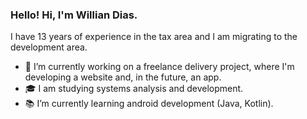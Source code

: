 ### Hello! Hi, I'm Willian Dias. 

I have 13 years of experience in the tax area and I am migrating to the development area.

- 🔭 I’m currently working on a freelance delivery project, where I'm developing a website and, in the future, an app.
- 🎓 I am studying systems analysis and development.
- 📚 I’m currently learning android development (Java, Kotlin).
          



<!--
**williandiasc/williandiasc** is a ✨ _special_ ✨ repository because its `README.md` (this file) appears on your GitHub profile.





